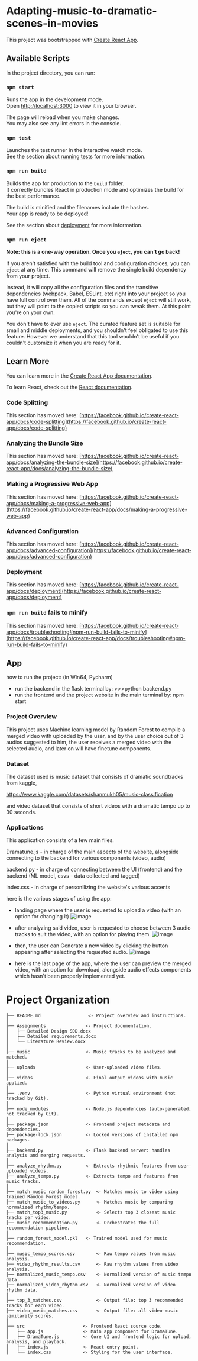 # Adapting-music-to-dramatic-scenes-in-movies

This project was bootstrapped with [Create React App](https://github.com/facebook/create-react-app).

## Available Scripts

In the project directory, you can run:

### `npm start`

Runs the app in the development mode.\
Open [http://localhost:3000](http://localhost:3000) to view it in your browser.

The page will reload when you make changes.\
You may also see any lint errors in the console.

### `npm test`

Launches the test runner in the interactive watch mode.\
See the section about [running tests](https://facebook.github.io/create-react-app/docs/running-tests) for more information.

### `npm run build`

Builds the app for production to the `build` folder.\
It correctly bundles React in production mode and optimizes the build for the best performance.

The build is minified and the filenames include the hashes.\
Your app is ready to be deployed!

See the section about [deployment](https://facebook.github.io/create-react-app/docs/deployment) for more information.

### `npm run eject`

**Note: this is a one-way operation. Once you `eject`, you can't go back!**

If you aren't satisfied with the build tool and configuration choices, you can `eject` at any time. This command will remove the single build dependency from your project.

Instead, it will copy all the configuration files and the transitive dependencies (webpack, Babel, ESLint, etc) right into your project so you have full control over them. All of the commands except `eject` will still work, but they will point to the copied scripts so you can tweak them. At this point you're on your own.

You don't have to ever use `eject`. The curated feature set is suitable for small and middle deployments, and you shouldn't feel obligated to use this feature. However we understand that this tool wouldn't be useful if you couldn't customize it when you are ready for it.

## Learn More

You can learn more in the [Create React App documentation](https://facebook.github.io/create-react-app/docs/getting-started).

To learn React, check out the [React documentation](https://reactjs.org/).

### Code Splitting

This section has moved here: [https://facebook.github.io/create-react-app/docs/code-splitting](https://facebook.github.io/create-react-app/docs/code-splitting)

### Analyzing the Bundle Size

This section has moved here: [https://facebook.github.io/create-react-app/docs/analyzing-the-bundle-size](https://facebook.github.io/create-react-app/docs/analyzing-the-bundle-size)

### Making a Progressive Web App

This section has moved here: [https://facebook.github.io/create-react-app/docs/making-a-progressive-web-app](https://facebook.github.io/create-react-app/docs/making-a-progressive-web-app)

### Advanced Configuration

This section has moved here: [https://facebook.github.io/create-react-app/docs/advanced-configuration](https://facebook.github.io/create-react-app/docs/advanced-configuration)

### Deployment

This section has moved here: [https://facebook.github.io/create-react-app/docs/deployment](https://facebook.github.io/create-react-app/docs/deployment)

### `npm run build` fails to minify

This section has moved here: [https://facebook.github.io/create-react-app/docs/troubleshooting#npm-run-build-fails-to-minify](https://facebook.github.io/create-react-app/docs/troubleshooting#npm-run-build-fails-to-minify)
## App

how to run the project: (in Win64, Pycharm)
- run the backend in the flask terminal by: >>>python backend.py
- run the frontend and the project website in the main terminal by: npm start

### Project Overview

This project uses Machine learning model by Random Forest to compile a merged video with uploaded by the user,
and by the user choice out of 3 audios suggested to him, the user receives a merged video with the selected audio,
and later on will have finetune components.

### Dataset

The dataset used is music dataset that consists of dramatic soundtracks from kaggle,

https://www.kaggle.com/datasets/shanmukh05/music-classification

and video dataset that consists of short videos with a dramatic tempo up to 30 seconds.

### Applications

This application consists of a few main files.

Dramatune.js - in charge of the main aspects of the website, alongside connecting to the backend for various components (video, audio)

backend.py - in charge of connecting between the UI (frontend) and the backend (ML model, csvs - data collected and tagged)

index.css - in charge of personilizing the website's various accents

here is the various stages of using the app:
- landing page where the user is requested to upload a video (with an option for changing it)
![image](https://github.com/user-attachments/assets/a8ea7850-9b31-40f7-a741-d4bec1d17c51)
- after analyzing said video, user is requested to choose between 3 audio tracks to suit the video, with an option for playing them.
![image](https://github.com/user-attachments/assets/48b8478d-0170-4748-85ba-b831fe140469)
- then, the user can Generate a new video by clicking the button appearing after selecting the requested audio.
![image](https://github.com/user-attachments/assets/bfa1e7e2-0a0a-481a-9b65-8ac5e14fa203)

- here is the last page of the app, where the user can preview the merged video, with an option for download,
 alongside audio effects components which hasn't been properly implemented yet.


# Project Organization
```
├── README.md                  <- Project overview and instructions.
│
├── Assignments               <- Project documentation.
│   ├── Detailed Design SDD.docx
│   ├── Detailed requirements.docx
│   └── Literature Review.docx
│
├── music                     <- Music tracks to be analyzed and matched.
│
├── uploads                   <- User-uploaded video files.
│
├── videos                    <- Final output videos with music applied.
│
├── .venv                     <- Python virtual environment (not tracked by Git).
│
├── node_modules              <- Node.js dependencies (auto-generated, not tracked by Git).
│
├── package.json              <- Frontend project metadata and dependencies.
├── package-lock.json         <- Locked versions of installed npm packages.
│
├── backend.py                <- Flask backend server: handles analysis and merging requests.
│
├── analyze_rhythm.py         <- Extracts rhythmic features from user-uploaded videos.
├── analyze_tempo.py          <- Extracts tempo and features from music tracks.
│
├── match_music_random_forest.py  <- Matches music to video using trained Random Forest model.
├── match_music_to_videos.py      <- Matches music by comparing normalized rhythm/tempo.
├── match_top3_music.py           <- Selects top 3 closest music tracks per video.
├── music_recommendation.py       <- Orchestrates the full recommendation pipeline.
│
├── random_forest_model.pkl   <- Trained model used for music recommendation.
│
├── music_tempo_scores.csv        <- Raw tempo values from music analysis.
├── video_rhythm_results.csv      <- Raw rhythm values from video analysis.
├── normalized_music_tempo.csv    <- Normalized version of music tempo data.
├── normalized_video_rhythm.csv   <- Normalized version of video rhythm data.
│
├── top_3_matches.csv             <- Output file: top 3 recommended tracks for each video.
├── video_music_matches.csv       <- Output file: all video–music similarity scores.
│
├── src                      <- Frontend React source code.
│   ├── App.js               <- Main app component for DramaTune.
│   ├── DramaTune.js         <- Core UI and frontend logic for upload, analysis, and playback.
│   ├── index.js             <- React entry point.
│   └── index.css            <- Styling for the user interface.
```
